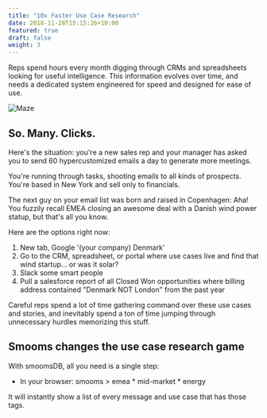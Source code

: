 ```yaml
---
title: "10x Faster Use Case Research"
date: 2018-11-28T15:15:26+10:00
featured: true
draft: false
weight: 3
---
```


Reps spend hours every month digging through CRMs and spreadsheets looking for useful intelligence. This information evolves over time, and needs a dedicated system engineered for speed and designed for ease of use.

![Maze](/images/simplemaze.svg)

## So. Many. Clicks.

Here's the situation: you're a new sales rep and your manager has asked you to send 60 hypercustomized emails a day to generate more meetings. 

You're running through tasks, shooting emails to all kinds of prospects. You're based in New York and sell only to financials. 

The next guy on your email list was born and raised in Copenhagen: Aha! You fuzzily recall EMEA closing an awesome deal with a Danish wind power statup, but that's all you know.

Here are the options right now:

1. New tab, Google '(your company) Denmark'
2. Go to the CRM, spreadsheet, or portal where use cases live and find that wind startup... or was it solar?
3. Slack some smart people
4. Pull a salesforce report of all Closed Won opportunities where billing address contained "Denmark NOT London" from the past year

Careful reps spend a lot of time gathering command over these use cases and stories, and inevitably spend a ton of time jumping through unnecessary hurdles memorizing this stuff. 

## Smooms changes the use case research game

With smoomsDB, all you need is a single step:

 - In your browser: smooms > emea * mid-market * energy

It will instantly show a list of every message and use case that has those tags.
